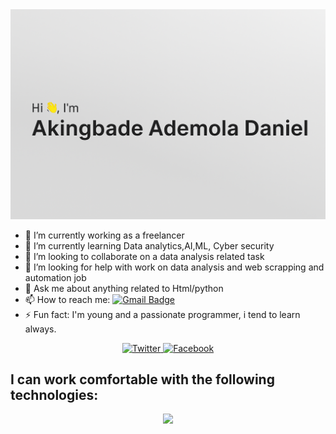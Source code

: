 <img src="https://github.com/SonicStreaker/SonicStreaker/blob/main/file_0000000044d4624398dac219c9b98057 (1).png">

- 🔭 I’m currently working as a freelancer
- 🌱 I’m currently learning Data analytics,AI,ML, Cyber security 
- 👯 I’m looking to collaborate on a data analysis related task
- 🤔 I’m looking for help with work on data analysis  and web scrapping and automation job
- 💬 Ask me about anything related to Html/python
- 📫 How to reach me: [![Gmail Badge](https://img.shields.io/badge/-SonicStreaker-c14438?style=social&logo=Gmail&logoColor=red&link=mailto:ademolaakingbade1@gmail.com)](mailto:ademolaakingbade1@gmail.com) 
- ⚡ Fun fact: I'm young and a passionate programmer, i tend to learn always.

<p align="center">
  <a href="https://twitter.com/AdemolAki50778" target="_blank">
    <img src="https://img.shields.io/badge/twitter-%231DA1F2.svg?&style=for-the-badge&logo=twitter&logoColor=white&color=071A2C" alt="Twitter"/>
  </a>
  
  <a href="https://www.facebook.com/azeez.olayiwola.182" target="_blank">
    <img src="https://img.shields.io/badge/facebook-%231877F2.svg?&style=for-the-badge&logo=facebook&logoColor=white&color=071A2C" alt="Facebook"/>
  </a>
    
</p>


## I can work comfortable with the following technologies:

<p align="center">
  <a href="https://skillicons.dev">
    <img src="https://skillicons.dev/icons?i=py,js,django,selenium,html,css,mysql,linux,tensorflow" />
  </a>
</p>


<!-- [![My Skills](https://skillicons.dev/icons?i=py,js,html,selenium,django,css,git,linux,mysql,tensorflow&theme=light&perline=5)](https://skillicons.dev) -->
